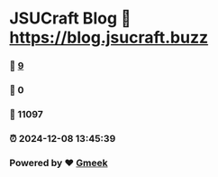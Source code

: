 # JSUCraft Blog :link: https://blog.jsucraft.buzz 
### :page_facing_up: [9](https://blog.jsucraft.buzz/tag.html) 
### :speech_balloon: 0 
### :hibiscus: 11097 
### :alarm_clock: 2024-12-08 13:45:39 
### Powered by :heart: [Gmeek](https://github.com/Meekdai/Gmeek)

